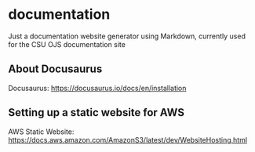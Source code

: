 # documentation
Just a documentation website generator using Markdown, currently used for the CSU OJS documentation site

## About Docusaurus
Docusaurus: https://docusaurus.io/docs/en/installation

## Setting up a static website for AWS
AWS Static Website: https://docs.aws.amazon.com/AmazonS3/latest/dev/WebsiteHosting.html

